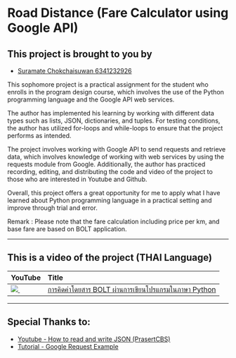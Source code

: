 # Road Distance (Fare Calculator using Google API)
## This project is brought to you by 
* [Suramate Chokchaisuwan 6341232926](https://github.com/sc-matthew)

>
This sophomore project is a practical assignment for the student who enrolls in the program design course, which involves the use of the Python programming language and the Google API web services. 

The author has implemented his learning by working with different data types such as lists, JSON, dictionaries, and tuples. For testing conditions, the author has utilized for-loops and while-loops to ensure that the project performs as intended.

The project involves working with Google API to send requests and retrieve data, which involves knowledge of working with web services by using the requests module from Google. Additionally, the author has practiced recording, editing, and distributing the code and video of the project to those who are interested in Youtube and Github. 

Overall, this project offers a great opportunity for me to apply what I have learned about Python programming language in a practical setting and improve through trial and error.

Remark : Please note that the fare calculation including price per km, and base fare are based on BOLT application.

---

## This is a video of the project (THAI Language)
| YouTube                                                                                                     | Title                                                                                                                                       |
|:------------------------------------------------------------------------------------------------------------|:--------------------------------------------------------------------------------------------------------------------------------------------|
| <a href=https://youtu.be/j182lxBlFD4><img src=https://i.ytimg.com/vi/j182lxBlFD4/mqdefault.jpg />&nbsp;</a> | <a href="https://youtu.be/j182lxBlFD4">การคิดค่าโดยสาร BOLT ผ่านการเขียนโปรแกรมในภาษา Python</a>  

---
## Special Thanks to:

* [Youtube - How to read and write JSON (PrasertCBS)](https://youtu.be/IcL4ruuNo0o)
* [Tutorial - Google Request Example](https://developers.google.com/maps/documentation/distance-matrix/start#maps_http_distancematrix_start-py)
